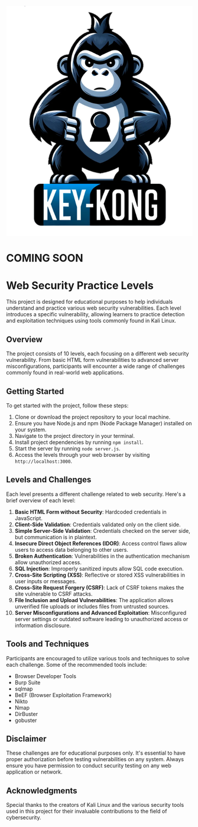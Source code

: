 ![Key Kong](images/key_kong.png)

# COMING SOON 

# Web Security Practice Levels

This project is designed for educational purposes to help individuals understand and practice various web security vulnerabilities. Each level introduces a specific vulnerability, allowing learners to practice detection and exploitation techniques using tools commonly found in Kali Linux.

## Overview

The project consists of 10 levels, each focusing on a different web security vulnerability. From basic HTML form vulnerabilities to advanced server misconfigurations, participants will encounter a wide range of challenges commonly found in real-world web applications.

## Getting Started

To get started with the project, follow these steps:

1. Clone or download the project repository to your local machine.
2. Ensure you have Node.js and npm (Node Package Manager) installed on your system.
3. Navigate to the project directory in your terminal.
4. Install project dependencies by running `npm install`.
5. Start the server by running `node server.js`.
6. Access the levels through your web browser by visiting `http://localhost:3000`.

## Levels and Challenges

Each level presents a different challenge related to web security. Here's a brief overview of each level:

1. **Basic HTML Form without Security**: Hardcoded credentials in JavaScript.
2. **Client-Side Validation**: Credentials validated only on the client side.
3. **Simple Server-Side Validation**: Credentials checked on the server side, but communication is in plaintext.
4. **Insecure Direct Object References (IDOR)**: Access control flaws allow users to access data belonging to other users.
5. **Broken Authentication**: Vulnerabilities in the authentication mechanism allow unauthorized access.
6. **SQL Injection**: Improperly sanitized inputs allow SQL code execution.
7. **Cross-Site Scripting (XSS)**: Reflective or stored XSS vulnerabilities in user inputs or messages.
8. **Cross-Site Request Forgery (CSRF)**: Lack of CSRF tokens makes the site vulnerable to CSRF attacks.
9. **File Inclusion and Upload Vulnerabilities**: The application allows unverified file uploads or includes files from untrusted sources.
10. **Server Misconfigurations and Advanced Exploitation**: Misconfigured server settings or outdated software leading to unauthorized access or information disclosure.

## Tools and Techniques

Participants are encouraged to utilize various tools and techniques to solve each challenge. Some of the recommended tools include:

- Browser Developer Tools
- Burp Suite
- sqlmap
- BeEF (Browser Exploitation Framework)
- Nikto
- Nmap
- DirBuster
- gobuster

## Disclaimer

These challenges are for educational purposes only. It's essential to have proper authorization before testing vulnerabilities on any system. Always ensure you have permission to conduct security testing on any web application or network.

## Acknowledgments

Special thanks to the creators of Kali Linux and the various security tools used in this project for their invaluable contributions to the field of cybersecurity.

